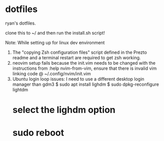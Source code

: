 # dotfiles

ryan's dotfiles.

clone this to ~/ and then run the install.sh script!

Note: While setting up for linux dev environment
1. The "copying Zsh configuration files"  script defined in the Prezto readme and
    a terminal restart are required to get zsh working.
2. neovim setup fails because the init.vim needs to be changed with the instructions from :help nvim-from-vim, ensure that there is invalid vim linking code @ ~/.config/nvim/init.vim
3. Ubuntu login loop issues:
    I need to use a different desktop login manager than gdm3
    $ sudo apt install lighdm
    $ sudo dpkg-reconfigure lightdm
    # select the lighdm option
    # sudo reboot
